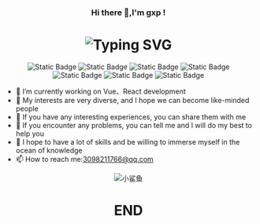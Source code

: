 <h3 align="center">Hi there 👋,I'm gxp ! </h3>

<h1 align="center">
  <img align="center" src="https://readme-typing-svg.demolab.com?font=GB18030+Bitmap&pause=1000&color=FFFFFF&background=000000&center=true&vCenter=true&repeat=false&random=false&width=600&lines=printf(%22Hello+World!%22);%E4%B8%96%E7%95%8C%E4%B8%8A%E6%9C%8910%E7%A7%8D%E4%BA%BA%EF%BC%9A%E4%B8%80%E7%A7%8D%E6%98%AF%E6%87%82%E5%BE%97%E4%BA%8C%E8%BF%9B%E5%88%B6%E7%9A%84%EF%BC%8C%E5%8F%A6%E4%B8%80%E7%A7%8D%E6%98%AF%E4%B8%8D%E6%87%82%E4%BA%8C%E8%BF%9B%E5%88%B6%E7%9A%84%E3%80%82" alt="Typing SVG" />
</h1>
<div align="center">
  <img src="https://img.shields.io/badge/-HTML5-E34F26?style=flat-square&logo=html5&logoColor=white" alt="Static Badge" />
  <img src="https://img.shields.io/badge/-CSS3-1572B6?style=flat-square&logo=css3&logoColor=white" alt="Static Badge" />
  <img src="https://img.shields.io/badge/JavaScript-black?style=flat-square&logo=Javascript&logoColor=F8FF25" alt="Static Badge" />
  <img src="https://img.shields.io/badge/TypeScript-blue?style=flat-square&logo=Typescript&logoColor=white" alt="Static Badge" />
  <img src="https://img.shields.io/badge/React-blue?style=flat-square&logo=react" alt="Static Badge" />
  <img src="https://img.shields.io/badge/Prettier-1D2A32?style=flat-square&logo=prettier" alt="Static Badge" />
  <img src="https://img.shields.io/badge/ESlint-4b32c3?style=flat-square&logo=eslint" alt="Static Badge" />
</div>

- 🔭 I’m currently working on Vue、React development 
- 👯 My interests are very diverse, and I hope we can become like-minded people 
- 💬 If you have any interesting experiences, you can share them with me 
- 🤔 If you encounter any problems, you can tell me and I will do my best to help you 
- 🌱 I hope to have a lot of skills and be willing to immerse myself in the ocean of knowledge 
- 📫 How to reach me:3098211766@qq.com 

<!--
**MysteryCosmic/MysteryCosmic** is a ✨ _special_ ✨ repository because its `README.md` (this file) appears on your GitHub profile.

Here are some ideas to get you started:

- 🔭 I’m currently working on ...
- 🌱 I’m currently learning ...
- 👯 I’m looking to collaborate on ...
- 🤔 I’m looking for help with ...
- 💬 Ask me about ...
- 📫 How to reach me: ...
- 😄 Pronouns: ...
- ⚡ Fun fact: ...
-->

<div align="center">
  <img src="https://blog-static.cnblogs.com/files/blogs/688934/%E5%8D%9A%E5%AE%A2%E5%BA%95%E9%83%A8%E5%9B%BE%E7%89%87.gif" alt="小鲨鱼" />
</div>

<h1 align="center">END</h1>
